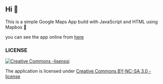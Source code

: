 ## Hi 🥰

This is a simple Google Maps App build with JavaScript and HTML using Mapbox 💖

you can see the app online from [here](https://googlemaps12.netlify.app/)

### LICENSE

<a rel="license" href="http://creativecommons.org/licenses/by-nc-sa/3.0/">
  <img alt="Creative Commons -lisenssi" style="border-width:0" src="https://i.creativecommons.org/l/by-nc-sa/3.0/88x31.png"
  />
</a>

The application is licensed under
<a rel="license" href="http://creativecommons.org/licenses/by-nc-sa/3.0/">Creative Commons BY-NC-SA 3.0 -license</a>
